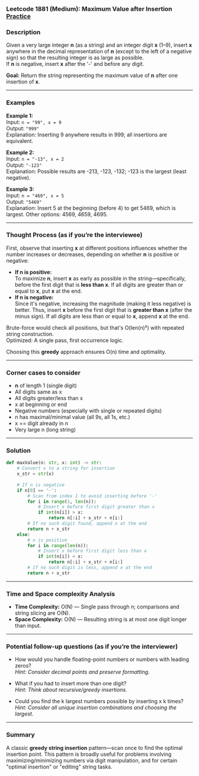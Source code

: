 ### Leetcode 1881 (Medium): Maximum Value after Insertion [Practice](https://leetcode.com/problems/maximum-value-after-insertion)

### Description  
Given a very large integer **n** (as a string) and an integer digit **x** (1–9), insert **x** anywhere in the decimal representation of **n** (except to the left of a negative sign) so that the resulting integer is as large as possible.  
If **n** is negative, insert **x** after the '-' and before any digit.

**Goal:** Return the string representing the maximum value of **n** after one insertion of **x**.

---

### Examples  

**Example 1:**  
Input: `n = "99", x = 9`  
Output: `"999"`  
Explanation: Inserting 9 anywhere results in 999; all insertions are equivalent.

**Example 2:**  
Input: `n = "-13", x = 2`  
Output: `"-123"`  
Explanation: Possible results are -213, -123, -132; -123 is the largest (least negative).

**Example 3:**  
Input: `n = "469", x = 5`  
Output: `"5469"`  
Explanation: Insert 5 at the beginning (before 4) to get 5469, which is largest. Other options: 4569, 4659, 4695.

---

### Thought Process (as if you’re the interviewee)  

First, observe that inserting **x** at different positions influences whether the number increases or decreases, depending on whether **n** is positive or negative:
- **If n is positive:**  
  To maximize **n**, insert **x** as early as possible in the string—specifically, before the first digit that is **less than x**. If all digits are greater than or equal to **x**, put **x** at the end.
- **If n is negative:**  
  Since it's negative, increasing the magnitude (making it less negative) is better. Thus, insert **x** before the first digit that is **greater than x** (after the minus sign). If all digits are less than or equal to **x**, append **x** at the end.

Brute-force would check all positions, but that's O(len(n)²) with repeated string construction.  
Optimized: A single pass, first occurrence logic.

Choosing this **greedy** approach ensures O(n) time and optimality.

---

### Corner cases to consider  
- **n** of length 1 (single digit)
- All digits same as x
- All digits greater/less than x
- x at beginning or end
- Negative numbers (especially with single or repeated digits)
- n has maximal/minimal value (all 9s, all 1s, etc.)
- x == digit already in n
- Very large n (long string)

---

### Solution

```python
def maxValue(n: str, x: int) -> str:
    # Convert x to a string for insertion
    x_str = str(x)
    
    # If n is negative
    if n[0] == '-':
        # Scan from index 1 to avoid inserting before '-'
        for i in range(1, len(n)):
            # Insert x before first digit greater than x
            if int(n[i]) > x:
                return n[:i] + x_str + n[i:]
        # If no such digit found, append x at the end
        return n + x_str
    else:
        # n is positive
        for i in range(len(n)):
            # Insert x before first digit less than x
            if int(n[i]) < x:
                return n[:i] + x_str + n[i:]
        # If no such digit is less, append x at the end
        return n + x_str
```
---

### Time and Space complexity Analysis  

- **Time Complexity:** O(N) — Single pass through n; comparisons and string slicing are O(N).
- **Space Complexity:** O(N) — Resulting string is at most one digit longer than input.

---

### Potential follow-up questions (as if you’re the interviewer)  

- How would you handle floating-point numbers or numbers with leading zeros?  
  *Hint: Consider decimal points and preserve formatting.*

- What if you had to insert more than one digit?  
  *Hint: Think about recursive/greedy insertions.*

- Could you find the k largest numbers possible by inserting x k times?  
  *Hint: Consider all unique insertion combinations and choosing the largest.*

---

### Summary
A classic **greedy string insertion** pattern—scan once to find the optimal insertion point. This pattern is broadly useful for problems involving maximizing/minimizing numbers via digit manipulation, and for certain "optimal insertion" or "editing" string tasks.